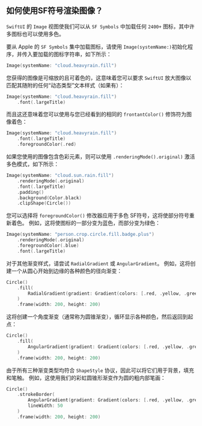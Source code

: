 如何使用SF符号渲染图像？
----

`SwiftUI` 的 `Image` 视图使我们可以从 `SF Symbols` 中加载任何 `2400+` 图标，其中许多图标也可以使用多色。

要从 Apple 的 `SF Symbols` 集中加载图标，请使用 `Image(systemName:)`初始化程序，并传入要加载的图标字符串，如下所示：

```swift
Image(systemName: "cloud.heavyrain.fill")
```

您获得的图像是可缩放的且可着色的，这意味着您可以要求 `SwiftUI` 放大图像以匹配其随附的任何“动态类型”文本样式（如果有）：

```swift
Image(systemName: "cloud.heavyrain.fill")
    .font(.largeTitle)
```

而且这还意味着您可以使用与您已经看到的相同的 `frontantColor()` 修饰符为图像着色：

```swift
Image(systemName: "cloud.heavyrain.fill")
    .font(.largeTitle)
    .foregroundColor(.red)
```

如果您使用的图像包含色彩元素，则可以使用 `.renderingMode().original)` 激活多色模式，如下所示：

```swift
Image(systemName: "cloud.sun.rain.fill")
    .renderingMode(.original)
    .font(.largeTitle)
    .padding()
    .background(Color.black)
    .clipShape(Circle())
```

您可以选择将 `foregroundColor()` 修改器应用于多色 SF符号，这将使部分符号重新着色。 例如，这将使图标的一部分变为蓝色，而部分变为绿色：

```swift
Image(systemName: "person.crop.circle.fill.badge.plus")
    .renderingMode(.original)
    .foregroundColor(.blue)
    .font(.largeTitle)
```

对于其他渐变样式，请尝试 `RadialGradient` 或 `AngularGradient`。 例如，这将创建一个从圆心开始到边缘的各种颜色的径向渐变：

```swift
Circle()
    .fill(
        RadialGradient(gradient: Gradient(colors: [.red, .yellow, .green, .blue, .purple]), center: .center, startRadius: 50, endRadius: 200)        
    )
    .frame(width: 200, height: 200)
```

这将创建一个角度渐变（通常称为圆锥渐变），循环显示各种颜色，然后返回到起点：

```swift
Circle()
    .fill(
        AngularGradient(gradient: Gradient(colors: [.red, .yellow, .green, .blue, .purple, .red]), center: .center)
    )
    .frame(width: 200, height: 200)
```

由于所有三种渐变类型均符合 `ShapeStyle` 协议，因此可以将它们用于背景，填充和笔触。 例如，这使用我们的彩虹圆锥形渐变作为圆的粗内部笔画：

```swift
Circle()
    .strokeBorder(
        AngularGradient(gradient: Gradient(colors: [.red, .yellow, .green, .blue, .purple, .red]), center: .center, startAngle: .zero, endAngle: .degrees(360)),
        lineWidth: 50
    )
    .frame(width: 200, height: 200)
```